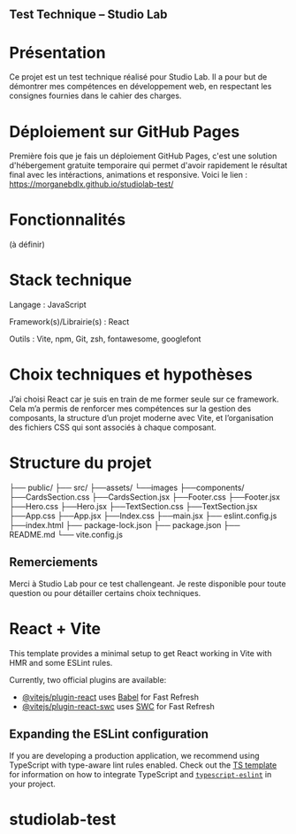 
## Test Technique – Studio Lab

# Présentation
Ce projet est un test technique réalisé pour Studio Lab. Il a pour but de démontrer mes compétences en développement web, en respectant les consignes fournies dans le cahier des charges.

# Déploiement sur GitHub Pages
Première fois que je fais un déploiement GitHub Pages, c'est une solution d'hébergement gratuite temporaire qui permet d'avoir rapidement le résultat final avec les intéractions, animations et responsive. Voici le lien : https://morganebdlx.github.io/studiolab-test/

# Fonctionnalités
(à définir)

# Stack technique
Langage : JavaScript

Framework(s)/Librairie(s) : React

Outils : Vite, npm, Git, zsh, fontawesome, googlefont


# Choix techniques et hypothèses
J’ai choisi React car je suis en train de me former seule sur ce framework. Cela m’a permis de renforcer mes compétences sur la gestion des composants, la structure d’un projet moderne avec Vite, et l’organisation des fichiers CSS qui sont associés à chaque composant.


# Structure du projet
├── public/
├── src/
    ├──assets/
        └──images
    ├──components/
        ├──CardsSection.css
        ├──CardsSection.jsx
        ├──Footer.css
        ├──Footer.jsx
        ├──Hero.css
        ├──Hero.jsx
        ├──TextSection.css
        ├──TextSection.jsx
    ├──App.css
    ├──App.jsx
    ├──Index.css
    ├──main.jsx
├── eslint.config.js
├──index.html
├── package-lock.json
├── package.json
├── README.md
└── vite.config.js


## Remerciements
Merci à Studio Lab pour ce test challengeant.
Je reste disponible pour toute question ou pour détailler certains choix techniques.


# React + Vite

This template provides a minimal setup to get React working in Vite with HMR and some ESLint rules.

Currently, two official plugins are available:

- [@vitejs/plugin-react](https://github.com/vitejs/vite-plugin-react/blob/main/packages/plugin-react) uses [Babel](https://babeljs.io/) for Fast Refresh
- [@vitejs/plugin-react-swc](https://github.com/vitejs/vite-plugin-react/blob/main/packages/plugin-react-swc) uses [SWC](https://swc.rs/) for Fast Refresh

## Expanding the ESLint configuration

If you are developing a production application, we recommend using TypeScript with type-aware lint rules enabled. Check out the [TS template](https://github.com/vitejs/vite/tree/main/packages/create-vite/template-react-ts) for information on how to integrate TypeScript and [`typescript-eslint`](https://typescript-eslint.io) in your project.
# studiolab-test
